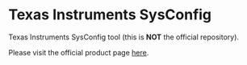 # Texas Instruments SysConfig

Texas Instruments SysConfig tool (this is **NOT** the official repository).

Please visit the official product page [here](https://www.ti.com/tool/SYSCONFIG).
